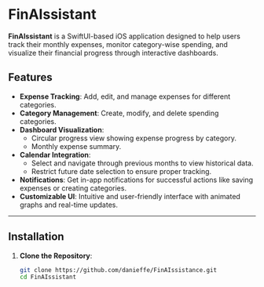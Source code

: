 # FinAIssistant

**FinAIssistant** is a SwiftUI-based iOS application designed to help users track their monthly expenses, monitor category-wise spending, and visualize their financial progress through interactive dashboards.

## Features

- **Expense Tracking**: Add, edit, and manage expenses for different categories.
- **Category Management**: Create, modify, and delete spending categories.
- **Dashboard Visualization**:
  - Circular progress view showing expense progress by category.
  - Monthly expense summary.
- **Calendar Integration**: 
  - Select and navigate through previous months to view historical data.
  - Restrict future date selection to ensure proper tracking.
- **Notifications**: Get in-app notifications for successful actions like saving expenses or creating categories.
- **Customizable UI**: Intuitive and user-friendly interface with animated graphs and real-time updates.

---

## Installation

1. **Clone the Repository**:
   ```bash
   git clone https://github.com/danieffe/FinAIssistance.git
   cd FinAIssistant
